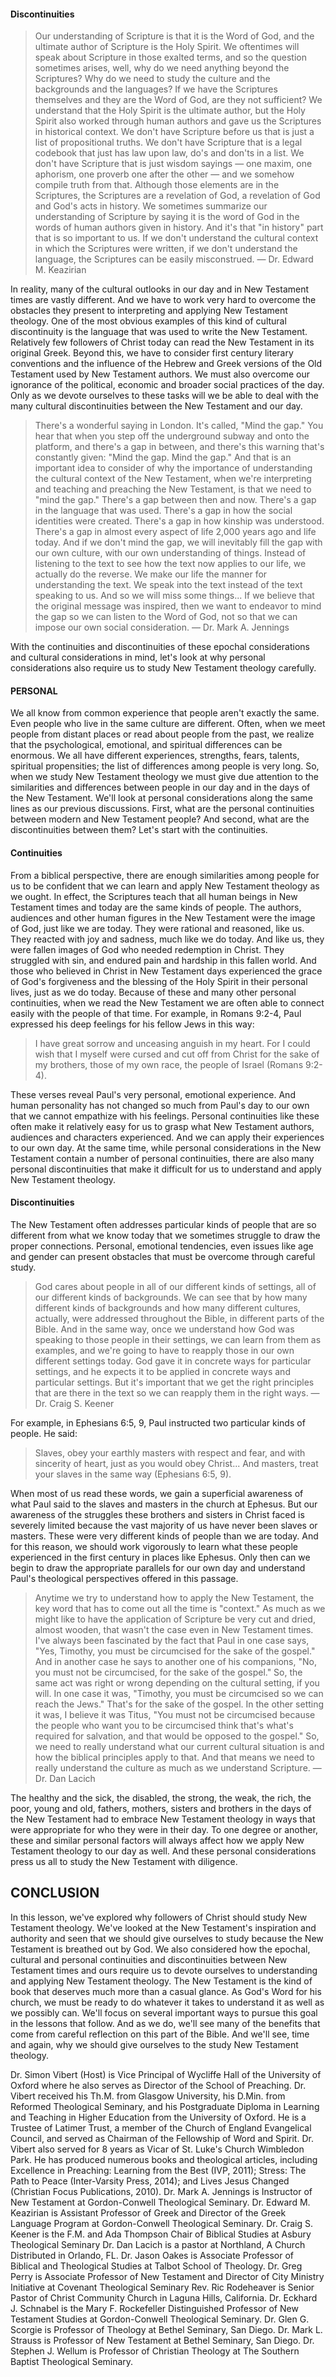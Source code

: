 #### Discontinuities

> Our understanding of Scripture is that it is the Word of God, and the ultimate author of Scripture is the Holy Spirit. We oftentimes will speak about Scripture in those exalted terms, and so the question sometimes arises, well, why do we need anything beyond the Scriptures? Why do we need to study the culture and the backgrounds and the languages? If we have the Scriptures themselves and they are the Word of God, are they not sufficient? We understand that the Holy Spirit is the ultimate author, but the Holy Spirit also worked through human authors and gave us the Scriptures in historical context. We don't have Scripture before us that is just a list of propositional truths. We don't have Scripture that is a legal codebook that just has law upon law, do's and don'ts in a list. We don't have Scripture that is just wisdom sayings — one maxim, one aphorism, one proverb one after the other — and we somehow compile truth from that. Although those elements are in the Scriptures, the Scriptures are a revelation of God, a revelation of God and God's acts in history. We sometimes summarize our understanding of Scripture by saying it is the word of God in the words of human authors given in history. And it's that "in history" part that is so important to us. If we don't understand the cultural context in which the Scriptures were written, if we don't understand the language, the Scriptures can be easily misconstrued.
— Dr. Edward M. Keazirian

In reality, many of the cultural outlooks in our day and in New Testament times are vastly different. And we have to work very hard to overcome the obstacles they present to interpreting and applying New Testament theology.
One of the most obvious examples of this kind of cultural discontinuity is the language that was used to write the New Testament. Relatively few followers of Christ today can read the New Testament in its original Greek.
Beyond this, we have to consider first century literary conventions and the influence of the Hebrew and Greek versions of the Old Testament used by New Testament authors. We must also overcome our ignorance of the political, economic and
broader social practices of the day. Only as we devote ourselves to these tasks will we be able to deal with the many cultural discontinuities between the New Testament and our day.

> There's a wonderful saying in London. It's called, "Mind the gap." You hear that when you step off the underground subway and onto the platform, and there's a gap in between, and there's this warning that's constantly given: "Mind the gap. Mind the gap." And that is an important idea to consider of why the importance of understanding the cultural context of the New Testament, when we're interpreting and teaching and preaching the New Testament, is that we need to "mind the gap." There's a gap between then and now. There's a gap in the language that was used. There's a gap in how the social identities were created. There's a gap in how kinship was understood. There's a gap in almost every aspect of life 2,000 years ago and life today. And if we don't mind the gap, we will inevitably fill the gap with our own culture, with our own understanding of things. Instead of listening to the text to see how the text now applies to our life, we actually do the reverse. We make our life the manner for understanding the text. We speak into the text instead of the text speaking to us. And so we will miss some things... If we believe that
the original message was inspired, then we want to endeavor to mind the gap so we can listen to the Word of God, not so that we can impose our own social consideration.
— Dr. Mark A. Jennings
 
With the continuities and discontinuities of these epochal considerations and cultural considerations in mind, let's look at why personal considerations also require us to study New Testament theology carefully.

#### PERSONAL

We all know from common experience that people aren't exactly the same. Even people who live in the same culture are different. Often, when we meet people from distant places or read about people from the past, we realize that the psychological, emotional, and spiritual differences can be enormous. We all have different experiences, strengths, fears, talents, spiritual propensities; the list of differences among people is very long. So, when we study New Testament theology we must give due attention to the similarities and differences between people in our day and in the days of the New Testament.
We'll look at personal considerations along the same lines as our previous discussions. First, what are the personal continuities between modern and New Testament people? And second, what are the discontinuities between them? Let's start with the continuities.

#### Continuities

From a biblical perspective, there are enough similarities among people for us to be confident that we can learn and apply New Testament theology as we ought. In effect, the Scriptures teach that all human beings in New Testament times and today are the same kinds of people. The authors, audiences and other human figures in the New Testament were the image of God, just like we are today. They were rational and reasoned, like us. They reacted with joy and sadness, much like we do today. And like us, they were fallen images of God who needed redemption in Christ. They struggled with sin, and endured pain and hardship in this fallen world. And those who believed in Christ in New Testament days experienced the grace of God's forgiveness and the blessing of the Holy Spirit in their personal lives, just as we do today. Because of these and many other personal continuities, when we read the New Testament we are often able to connect easily with the people of that time.
For example, in Romans 9:2-4, Paul expressed his deep feelings for his fellow Jews in this way:

> I have great sorrow and unceasing anguish in my heart. For I could wish that I myself were cursed and cut off from Christ for the sake of my brothers, those of my own race, the people of Israel (Romans 9:2- 4).

These verses reveal Paul's very personal, emotional experience. And human personality has not changed so much from Paul's day to our own that we cannot empathize with his feelings. Personal continuities like these often make it relatively easy for us to grasp what New Testament authors, audiences and characters experienced. And we can apply their experiences to our own day.
At the same time, while personal considerations in the New Testament contain a number of personal continuities, there are also many personal discontinuities that make it difficult for us to understand and apply New Testament theology.

#### Discontinuities
The New Testament often addresses particular kinds of people that are so different from what we know today that we sometimes struggle to draw the proper connections. Personal, emotional tendencies, even issues like age and gender can present obstacles that must be overcome through careful study.

> God cares about people in all of our different kinds of settings, all of our different kinds of backgrounds. We can see that by how many different kinds of backgrounds and how many different cultures, actually, were addressed throughout the Bible, in different parts of
the Bible. And in the same way, once we understand how God was speaking to those people in their settings, we can learn from them as examples, and we're going to have to reapply those in our own different settings today. God gave it in concrete ways for particular settings, and he expects it to be applied in concrete ways and particular settings. But it's important that we get the right principles that are there in the text so we can reapply them in the right ways.
— Dr. Craig S. Keener

For example, in Ephesians 6:5, 9, Paul instructed two particular kinds of people. He said:

> Slaves, obey your earthly masters with respect and fear, and with sincerity of heart, just as you would obey Christ... And masters, treat your slaves in the same way (Ephesians 6:5, 9).

When most of us read these words, we gain a superficial awareness of what Paul said to the slaves and masters in the church at Ephesus. But our awareness of the struggles these brothers and sisters in Christ faced is severely limited because the vast majority of us have never been slaves or masters.
These were very different kinds of people than we are today. And for this reason, we should work vigorously to learn what these people experienced in the first century in places like Ephesus. Only then can we begin to draw the appropriate parallels for our own day and understand Paul's theological perspectives offered in this passage.

> Anytime we try to understand how to apply the New Testament, the key word that has to come out all the time is "context." As much as we might like to have the application of Scripture be very cut and dried, almost wooden, that wasn't the case even in New Testament times. I've always been fascinated by the fact that Paul in one case says, "Yes, Timothy, you must be circumcised for the sake of the gospel." And in another case he says to another one of his companions, "No, you must not be circumcised, for the sake of the gospel." So, the same act was right or wrong depending on the cultural setting, if you will. In one case it was, "Timothy, you must be circumcised so we can reach the Jews." That's for the sake of the gospel. In the other setting it was, I believe it was Titus, "You must not be circumcised because the people who want you to be circumcised think that's what's required for salvation, and that would be opposed to the gospel." So, we need to really understand what our current cultural situation is and how the biblical principles apply to that. And that means we need to really understand the culture as much as we understand Scripture.
— Dr. Dan Lacich

The healthy and the sick, the disabled, the strong, the weak, the rich, the poor, young and old, fathers, mothers, sisters and brothers in the days of the New Testament had to embrace New Testament theology in ways that were appropriate for who they were in their day. To one degree or another, these and similar personal factors will always affect how we apply New Testament theology to our day as well. And these personal considerations press us all to study the New Testament with diligence.

## CONCLUSION
 
In this lesson, we've explored why followers of Christ should study New Testament theology. We've looked at the New Testament's inspiration and authority and seen that we should give ourselves to study because the New Testament is breathed out by God. We also considered how the epochal, cultural and personal continuities and discontinuities between New Testament times and ours require us to devote ourselves to understanding and applying New Testament theology.
The New Testament is the kind of book that deserves much more than a casual glance. As God's Word for his church, we must be ready to do whatever it takes to understand it as well as we possibly can. We'll focus on several important ways to pursue
this goal in the lessons that follow. And as we do, we'll see many of the benefits that come from careful reflection on this part of the Bible. And we'll see, time and again, why we should give ourselves to the study New Testament theology.



Dr. Simon Vibert (Host) is Vice Principal of Wycliffe Hall of the University of Oxford where he also serves as Director of the School of Preaching. Dr. Vibert received his Th.M. from Glasgow University, his D.Min. from Reformed Theological Seminary, and his Postgraduate Diploma in Learning and Teaching in Higher Education from the University of Oxford. He is a Trustee of Latimer Trust, a member of the Church of England Evangelical Council, and served as Chairman of the Fellowship of Word and Spirit. Dr. Vibert also served for 8 years as Vicar of St. Luke's Church Wimbledon Park. He has produced numerous books and theological articles, including Excellence in Preaching: Learning from the Best (IVP, 2011); Stress: The Path to Peace (Inter-Varsity Press, 2014); and Lives Jesus Changed (Christian Focus Publications, 2010).
Dr. Mark A. Jennings is Instructor of New Testament at Gordon-Conwell Theological Seminary.
Dr. Edward M. Keazirian is Assistant Professor of Greek and Director of the Greek Language Program at Gordon-Conwell Theological Seminary.
Dr. Craig S. Keener is the F.M. and Ada Thompson Chair of Biblical Studies at Asbury Theological Seminary
Dr. Dan Lacich is a pastor at Northland, A Church Distributed in Orlando, FL.
Dr. Jason Oakes is Associate Professor of Biblical and Theological Studies at Talbot
School of Theology.
Dr. Greg Perry is Associate Professor of New Testament and Director of City Ministry Initiative at Covenant Theological Seminary
Rev. Ric Rodeheaver is Senior Pastor of Christ Community Church in Laguna Hills, California.
Dr. Eckhard J. Schnabel is the Mary F. Rockefeller Distinguished Professor of New Testament Studies at Gordon-Conwell Theological Seminary.
Dr. Glen G. Scorgie is Professor of Theology at Bethel Seminary, San Diego.
Dr. Mark L. Strauss is Professor of New Testament at Bethel Seminary, San Diego.
Dr. Stephen J. Wellum is Professor of Christian Theology at The Southern Baptist Theological Seminary.
